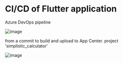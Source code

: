 # CI/CD of Flutter application

Azure DevOps pipeline
	
![image](https://user-images.githubusercontent.com/17459523/208580480-e4d33b5e-b5ad-410b-baae-0b4eecd3b357.png)

from a commit to build and upload to App Center.
project 'simplistic_calculator'

![image](https://media.discordapp.net/attachments/359470187088576514/1144669239530238064/image.png?width=1440&height=479)

